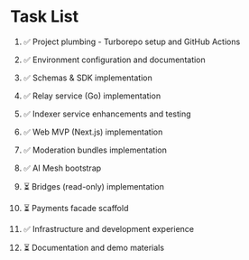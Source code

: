 # Task List

1. ✅ Project plumbing - Turborepo setup and GitHub Actions

2. ✅ Environment configuration and documentation

3. ✅ Schemas & SDK implementation

4. ✅ Relay service (Go) implementation

5. ✅ Indexer service enhancements and testing

6. ✅ Web MVP (Next.js) implementation

7. ✅ Moderation bundles implementation

8. ✅ AI Mesh bootstrap

9. ⏳ Bridges (read-only) implementation

10. ⏳ Payments facade scaffold

11. ✅ Infrastructure and development experience

12. ⏳ Documentation and demo materials


